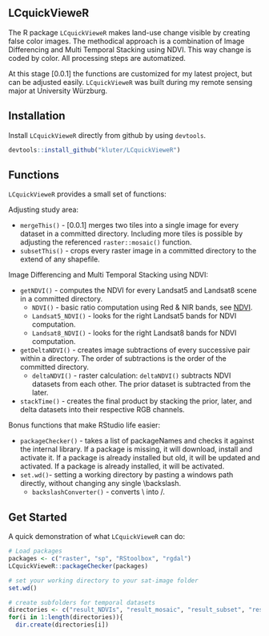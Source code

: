 LCquickVieweR
---
The R package `LCquickVieweR` makes land-use change visible by creating false color images. 
The methodical approach is a combination of Image Differencing and Multi Temporal Stacking using NDVI.
This way change is coded by color. All processing steps are automatized.

At this stage [0.0.1] the functions are customized for my latest project, but can be adjusted easily.
`LCquickVieweR` was built during my remote sensing major at University Würzburg.

## Installation
Install `LCquickVieweR` directly from github by using `devtools`.
``` r
devtools::install_github("kluter/LCquickVieweR")
```

## Functions
`LCquickVieweR` provides a small set of functions:

Adjusting study area:
* `mergeThis()` - [0.0.1] merges two tiles into a single image for every dataset in a committed directory. 
Including more tiles is possible by adjusting the referenced `raster::mosaic()` function.
* `subsetThis()` - crops every raster image in a committed directory to the extend of any shapefile.

Image Differencing and Multi Temporal Stacking using NDVI:
* `getNDVI()` - computes the NDVI for every Landsat5 and Landsat8 scene in a committed directory.
    - `NDVI()` - basic ratio computation using Red & NIR bands, see [NDVI](https://en.wikipedia.org/wiki/Normalized_difference_vegetation_index). 
    - `Landsat5_NDVI()` - looks for the right Landsat5 bands for NDVI computation.
    - `Landsat8_NDVI()` - looks for the right Landsat8 bands for NDVI computation.
* `getDeltaNDVI()` - creates image subtractions of every successive pair within a directory. The order of subtractions is the order of the committed directory.
    - `deltaNDVI()` - raster calculation: `deltaNDVI()` subtracts NDVI datasets from each other. The prior dataset is subtracted from the later.
* `stackTime()` - creates the final product by stacking the prior, later, and delta datasets into their respective RGB channels.

Bonus functions that make RStudio life easier:

* `packageChecker()` - takes a list of packageNames and checks it against the internal library. If a package is missing, it will download, install and activate it. If a package is already installed but old, it will be updated and activated. If a package is already installed, it will be activated.
* `set.wd()`- setting a working directory by pasting a windows path directly, without changing any single \backslash.
    - `backslashConverter()` - converts \ into /.

## Get Started
A quick demonstration of what `LCquickVieweR` can do:

``` r
# Load packages
packages <- c("raster", "sp", "RStoolbox", "rgdal")
LCquickVieweR::packageChecker(packages)

# set your working directory to your sat-image folder
set.wd()

# create subfolders for temporal datasets
directories <- c("result_NDVIs", "result_mosaic", "result_subset", "result_deltaNDVIs", "result_falseColor")
for(i in 1:length(directories)){
  dir.create(directories[i])
```
